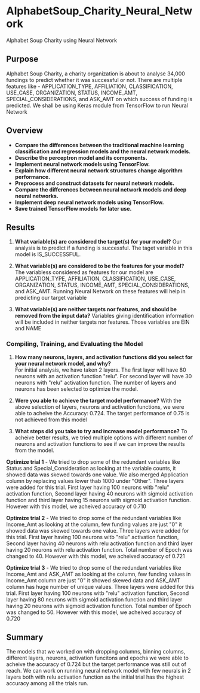 # AlphabetSoup_Charity_Neural_Network

Alphabet Soup Charity using Neural Network

## Purpose

Alphabet Soup Charity, a charity organization is about to analyse 34,000 fundings to predict whether it was successful or not. There are multiple features like - APPLICATION_TYPE, AFFILIATION, CLASSIFICATION, USE_CASE, ORGANIZATION, STATUS, INCOME_AMT, SPECIAL_CONSIDERATIONS, and ASK_AMT on which success of funding is predicted. We shall be using Keras module from TensorFlow to run Neural Network

## Overview

* **Compare the differences between the traditional machine learning classification and regression models and the neural network models.**
* **Describe the perceptron model and its components.**
* **Implement neural network models using TensorFlow.**
* **Explain how different neural network structures change algorithm performance.**
* **Preprocess and construct datasets for neural network models.**
* **Compare the differences between neural network models and deep neural networks.**
* **Implement deep neural network models using TensorFlow.**
* **Save trained TensorFlow models for later use.**

## Results

1. **What variable(s) are considered the target(s) for your model?**
  Our analysis is to predict if a funding is successful. The taget variable in this model is IS_SUCCESSFUL.

2. **What variable(s) are considered to be the features for your model?**
  The variabless considered as features for our model are APPLICATION_TYPE, AFFILIATION, CLASSIFICATION, USE_CASE, ORGANIZATION, STATUS, INCOME_AMT, SPECIAL_CONSIDERATIONS, and ASK_AMT. Running Neural Network on these features will help in predicting our target variable
  
3. **What variable(s) are neither targets nor features, and should be removed from the input data?**
  Variables giving identification information will be included in neither targets nor features. Those variables are EIN and NAME  

### **Compiling, Training, and Evaluating the Model**

1. **How many neurons, layers, and activation functions did you select for your neural network model, and why?**  
  For initial analysis, we have taken 2 layers. The first layer will have 80 neurons with an activation function "relu". For second layer will have 30 neurons with "relu" activation function. The number of layers and neurons has been selected to optimize the model.

2. **Were you able to achieve the target model performance?**
  With the above selection of layers, neurons and activation functions, we were able to acheive the Accuracy: 0.724. The target performance of 0.75 is not achieved from this model   
  
3. **What steps did you take to try and increase model performance?**
  To acheive better results, we tried multiple options with different number of neurons and activation functions to see if we can improve the results from the model. 
  
  **Optimize trial 1** - We tried to drop some of the redundant variables like Status and Special_Consideration as looking at the variable counts, it showed data was skewed towards one value. We also merged Application column by replacing values lower thab 1000 under "Other". Three layers were added for this trial. First layer having 100 neurons witb "relu" activation function, Second layer having 40 neurons with sigmoid activation function and third layer having 15 neurons with sigmoid activation function. However with this model, we acheived accuracy of 0.710
  
  **Optimize trial 2** -  We tried to drop some of the redundant variables like Income_Amt as looking at the column, few funding values are just "0" it showed data was skewed towards one value. Three layers were added for this trial. First layer having 100 neurons witb "relu" activation function, Second layer having 40 neurons with relu activation function and third layer having 20 neurons with relu activation function. Total number of Epoch was changed to 40. However with this model, we acheived accuracy of 0.721
  
  **Optimize trial 3** -  We tried to drop some of the redundant variables like Income_Amt and ASK_AMT as looking at the column, few funding values in Income_Amt column are just "0" it showed skewed data and ASK_AMT column has huge number of unique values. Three layers were added for this trial. First layer having 100 neurons witb "relu" activation function, Second layer having 80 neurons with sigmoid activation function and third layer having 20 neurons with sigmoid activation function. Total number of Epoch was changed to 50. However with this model, we acheived accuracy of 0.720
  
## Summary
The models that we worked on with dropping columns, binning columns, different layers, neurons, activation funcitons and epochs we were able to acheive the accuracy of 0.724 but the target performance was still out of reach. We can work on running neural network model with few neurals in 2 layers both with relu activation function as the initial trial has the highest accuracy among all the trials run. 

